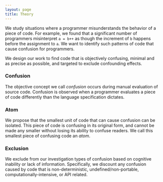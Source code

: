 ```yaml
---
layout: page
title: Theory
---
```


We study situations where a programmer misunderstands the behavior of a piece of code.
For example, we found that a significant number of programmers misinterpret
<code class='code'>a = b++</code>
as though the increment of <code class='code'>b</code> happens before the assignment to <code class='code'>a</code>.
We want to identify such patterns of code that cause confusion for programmers.

We design our work to find code that is objectively confusing, minimal and as precise as possible, and targeted to exclude confounding effects.

### Confusion

The objective concept we call *confusion* occurs during manual evaluation of source code.
Confusion is observed when a programmer evaluates a piece of code differently than the language specification dictates.

### Atom

We propose that the smallest unit of code that can cause confusion can be isolated. This piece of code is confusing in its original form, and cannot be made any smaller without losing its ability to confuse readers. We call this smallest piece of confusing code an *atom*.

### Exclusion

We exclude from our investigation types of confusion based on cognitive inability or lack of information.
Specifically, we discount any confusion caused by code that is non-deterministic, undefined/non-portable, computationally-intensive, or API related.

